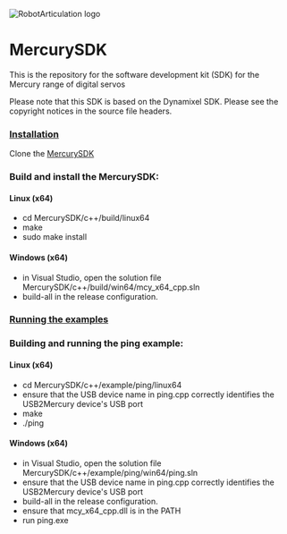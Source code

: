 ![RobotArticulation logo](http://robotarticulation.com/img/logos/RobotArticulation_header.png?format=1000w)

<!-- ![RobotArticulation logo](file:///home/wigir/dev/website/robotarticulation.github.io/img/logos/RobotArticulation_header_logo.png?format=1000w) -->

# MercurySDK
This is the repository for the software development kit (SDK) for the Mercury range of digital servos

Please note that this SDK is based on the Dynamixel SDK. Please see the copyright notices in the source file headers.

<H3><ins>Installation</ins></H3>

Clone the [MercurySDK](https://github.com/RobotArticulation/MercurySDK)

### Build and install the MercurySDK: ###

#### Linux (x64) ####
- cd MercurySDK/c++/build/linux64
- make
- sudo make install

#### Windows (x64) ####
- in Visual Studio, open the solution file MercurySDK/c++/build/win64/mcy_x64_cpp.sln
- build-all in the release configuration.

<H3><ins>Running the examples</ins></H3>

### Building and running the ping example: ###

#### Linux (x64) ####
- cd MercurySDK/c++/example/ping/linux64
- ensure that the USB device name in ping.cpp correctly identifies the USB2Mercury device's USB port
- make
- ./ping

#### Windows (x64) ####
- in Visual Studio, open the solution file MercurySDK/c++/example/ping/win64/ping.sln
- ensure that the USB device name in ping.cpp correctly identifies the USB2Mercury device's USB port
- build-all in the release configuration.
- ensure that mcy_x64_cpp.dll is in the PATH
- run ping.exe